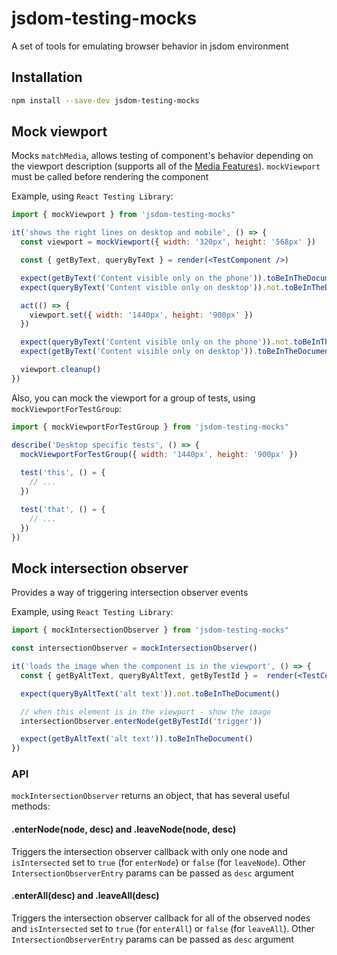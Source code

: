 # jsdom-testing-mocks
A set of tools for emulating browser behavior in jsdom environment

## Installation

```sh
npm install --save-dev jsdom-testing-mocks
```

## Mock viewport
Mocks `matchMedia`, allows testing of component's behavior depending on the viewport description (supports all of the [Media Features](http://www.w3.org/TR/css3-mediaqueries/#media1)). `mockViewport` must be called before rendering the component

Example, using `React Testing Library`:
```jsx
import { mockViewport } from 'jsdom-testing-mocks"

it('shows the right lines on desktop and mobile', () => {
  const viewport = mockViewport({ width: '320px', height: '568px' })

  const { getByText, queryByText } = render(<TestComponent />)

  expect(getByText('Content visible only on the phone')).toBeInTheDocument()
  expect(queryByText('Content visible only on desktop')).not.toBeInTheDocument()

  act(() => {
    viewport.set({ width: '1440px', height: '900px' })
  })

  expect(queryByText('Content visible only on the phone')).not.toBeInTheDocument()
  expect(getByText('Content visible only on desktop')).toBeInTheDocument()

  viewport.cleanup()
})
```

Also, you can mock the viewport for a group of tests, using `mockViewportForTestGroup`:
```jsx
import { mockViewportForTestGroup } from 'jsdom-testing-mocks"

describe('Desktop specific tests', () => {
  mockViewportForTestGroup({ width: '1440px', height: '900px' })
  
  test('this', () = {
    // ...
  })

  test('that', () = {
    // ...
  })
})
```

## Mock intersection observer
Provides a way of triggering intersection observer events

Example, using `React Testing Library`:

```jsx
import { mockIntersectionObserver } from 'jsdom-testing-mocks"

const intersectionObserver = mockIntersectionObserver()

it('loads the image when the component is in the viewport', () => {
  const { getByAltText, queryByAltText, getByTestId } =  render(<TestComponent />)

  expect(queryByAltText('alt text')).not.toBeInTheDocument()

  // when this element is in the viewport - show the image
  intersectionObserver.enterNode(getByTestId('trigger'))

  expect(getByAltText('alt text')).toBeInTheDocument()
})
```

### API

`mockIntersectionObserver` returns an object, that has several useful methods:

#### .enterNode(node, desc) and .leaveNode(node, desc)
Triggers the intersection observer callback with only one node
and `isIntersected` set to `true` (for `enterNode`) or `false` (for `leaveNode`).
Other `IntersectionObserverEntry` params can be passed as `desc` argument

#### .enterAll(desc) and .leaveAll(desc)
Triggers the intersection observer callback for all of the observed nodes
and `isIntersected` set to `true` (for `enterAll`) or `false` (for `leaveAll`).
Other `IntersectionObserverEntry` params can be passed as `desc` argument
